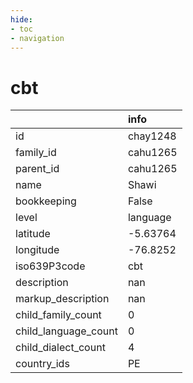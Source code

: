 ```yaml
---
hide:
- toc
- navigation
---
```

# cbt
|                      | info     |
|:---------------------|:---------|
| id                   | chay1248 |
| family_id            | cahu1265 |
| parent_id            | cahu1265 |
| name                 | Shawi    |
| bookkeeping          | False    |
| level                | language |
| latitude             | -5.63764 |
| longitude            | -76.8252 |
| iso639P3code         | cbt      |
| description          | nan      |
| markup_description   | nan      |
| child_family_count   | 0        |
| child_language_count | 0        |
| child_dialect_count  | 4        |
| country_ids          | PE       |